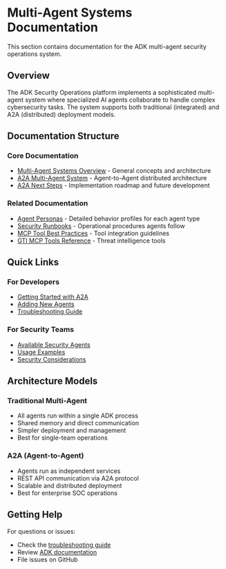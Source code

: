 # Multi-Agent Systems Documentation

This section contains documentation for the ADK multi-agent security operations system.

## Overview

The ADK Security Operations platform implements a sophisticated multi-agent system where specialized AI agents collaborate to handle complex cybersecurity tasks. The system supports both traditional (integrated) and A2A (distributed) deployment models.

## Documentation Structure

### Core Documentation
- [Multi-Agent Systems Overview](../multi_agent_overview.md) - General concepts and architecture
- [A2A Multi-Agent System](a2a_system.md) - Agent-to-Agent distributed architecture
- [A2A Next Steps](a2a_next_steps.md) - Implementation roadmap and future development

### Related Documentation
- [Agent Personas](../personas/) - Detailed behavior profiles for each agent type
- [Security Runbooks](../run_books/) - Operational procedures agents follow
- [MCP Tool Best Practices](../mcp_tool_best_practices.md) - Tool integration guidelines
- [GTI MCP Tools Reference](../tools/GTI_MCP_TOOLS_REFERENCE.md) - Threat intelligence tools

## Quick Links

### For Developers
- [Getting Started with A2A](a2a_system.md#quick-start-guide)
- [Adding New Agents](a2a_system.md#adding-new-agents)
- [Troubleshooting Guide](a2a_system.md#troubleshooting)

### For Security Teams
- [Available Security Agents](a2a_system.md#available-security-agents)
- [Usage Examples](a2a_system.md#usage-examples)
- [Security Considerations](a2a_system.md#security-considerations)

## Architecture Models

### Traditional Multi-Agent
- All agents run within a single ADK process
- Shared memory and direct communication
- Simpler deployment and management
- Best for single-team operations

### A2A (Agent-to-Agent)
- Agents run as independent services
- REST API communication via A2A protocol
- Scalable and distributed deployment
- Best for enterprise SOC operations

## Getting Help

For questions or issues:
- Check the [troubleshooting guide](a2a_system.md#troubleshooting)
- Review [ADK documentation](https://github.com/google/adk)
- File issues on GitHub